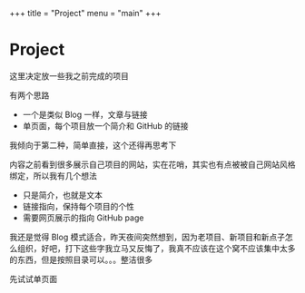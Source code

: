 +++
title = "Project"
menu = "main"
+++

# Project

这里决定放一些我之前完成的项目

有两个思路

- 一个是类似 Blog 一样，文章与链接
- 单页面，每个项目放一个简介和 GitHub 的链接

我倾向于第二种，简单直接，这个还得再思考下

内容之前看到很多展示自己项目的网站，实在花哨，其实也有点被被自己网站风格绑定，所以我有几个想法

- 只是简介，也就是文本
- 链接指向，保持每个项目的个性
- 需要网页展示的指向 GitHub page

我还是觉得 Blog 模式适合，昨天夜间突然想到，因为老项目、新项目和新点子怎么组织，好吧，打下这些字我立马又反悔了，我真不应该在这个窝不应该集中太多的东西，但是按照目录可以。。。整洁很多

先试试单页面
